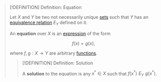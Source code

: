 >[!DEFINITION] Definition: Equation
>
>Let $X$ and $Y$ be two not necessarily unique [sets](../../Set%20Theory/Set.md) such that $Y$ has an [equivalence relation](../../Set%20Theory/Relations/Equivalence%20Relation.md) $E_Y$ defined on it.
>
>An **equation** over $X$ is an [expression](../../Logic/Formal%20Languages/Expression.md) of the form
>
>$$f(x) = g(x),$$
>
>where $f,g: X \to Y$ are arbitrary [functions](../../Analysis/Functions/Function.md).
>
>>[!DEFINITION] Definition: Solution
>>
>>A **solution** to the equation is any $x^\ast \in X$ such that $f(x^\ast) \,\, E_Y \,\, g(x^\ast)$.
>>
>